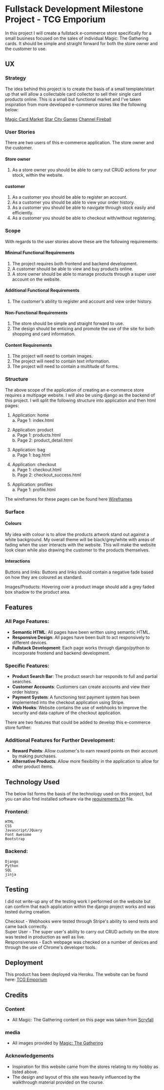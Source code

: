 # Fullstack Development Milestone Project - TCG Emporium

In this project I will create a fullstack e-commerce store specifically for a small business focused on the sales of individual Magic: The Gathering cards. It should be simple and straight forward for both the store owner and the customer to use. 

## UX

### Strategy 

The idea behind this project is to create the basis of a small template/start up that will allow a collectable card collector to sell their single card products online. This is a small but functional market and I've taken inspiration from more developed e-commerce stores like the following below:

[Magic Card Market](https://www.cardmarket.com/en/Magic)
[Star City Games](https://starcitygames.com/)
[Channel Fireball](https://shop.channelfireball.com/)

### User Stories

There are two users of this e-commerce application. The store owner and the customer. 

#### Store owner
1. As a store owner you should be able to carry out CRUD actions for your stock, within the website. 

#### customer
1. As a customer you should be able to register an account.
2. As a customer you should be able to view your order history.
3. As a customer you should be able to navigate through stock easily and efficiently.
4. As a customer you should be able to checkout with/without registering. 

### Scope

With regards to the user stories above these are the following requirements:

#### Minimal Functional Requirements
1. The project requires both frontend and backend development.
2. A customer should be able to view and buy products online.
3. A store owner should be able to manage products through a super user account on the website. 

#### Additional Functional Requirements
1. The customer's ability to register and account and view order history.

#### Non-Functional Requirements
1. The store should be simple and straight forward to use. 
2. The design should be enticing and promote the use of the site for both shopping and card information.

#### Content Requirements
1. The project will need to contain images.
2. The project will need to contain text information.
3. The project will need to contain a multitude of forms.

### Structure

The above scope of the application of creating an e-commerce store requires a multipage website. I will also be using django as the backend of this project. I will split the following structure into application and then html pages:

1. Application: home<br>
    a. Page 1: index.html

2. Application: product<br>
    a. Page 1: products.html<br>
    b. Page 2: product_detail.html

3. Application: bag<br>
    a. Page 1: bag.html

4. Application: checkout<br>
    a. Page 1: checkout.html<br>
    b. Page 2: checkout_success.html

5. Application: profiles<br>
    a. Page 1: profile.html

The wireframes for these pages can be found here [Wireframes](https://github.com/JPMurdie/TCGEmporium-Django-Project/blob/d82607342b356e19774cddf3130e899555b4098d/media/wireframes)
    
### Surface

#### Colours

My idea with colour is to allow the products artwork stand out against a white background. My overall theme will be black/grey/white with areas of fading when the user interacts with the website. This will make the website look clean while also drawing the customer to the products themselves. 

#### Interactions

Buttons and links: Buttons and links should contain a negative fade based on how they are coloured as standard. 

Images/Products: Hovering over a product image should add a grey faded box shadow to the product area. 

## Features

### All Page Features:
* **Semantic HTML**: All pages have been written using semantic HTML.
* **Responsive Design**: All pages have been built to act responsively to different devices.
* **Fullstack Development**: Each page works through django/python to incorporate frontend and backend development. 

### Specific Features:
* **Product Search Bar**: The product search bar responds to full and partial searches.
* **Customer Accounts**: Customers can create accounts and view their order history.
* **Payment System**: A functioning test payment system has been implemented into the checkout application using Stripe.
* **Web Hooks**: Website contains the use of webhooks to improve the security and data capture of the checkout application. 

There are two features that could be added to develop this e-commerce store further:

### Additional Features for Further Development:
* **Reward Points**: Allow customer's to earn reward points on their account by making purchases. 
* **Alternative Products**: Allow more flexibility in the application to allow for other product items. 

## Technology Used

The below list forms the basis of the technology used on this project, but you can also find installed software via the [requirements.txt](https://github.com/JPMurdie/TCGEmporium-Django-Project/blob/d82607342b356e19774cddf3130e899555b4098d/requirements.txt) file.

### Frontend:
    HTML
    CSS
    Javascript/JQuery
    Font Awesome
    Bootstrap

### Backend:
    Django
    Python
    SQL
    jinja


## Testing

I did not write-up any of the testing work I performed on the website but can confirm that each application within the django project works and was tested during creation.

Checkout - Webhooks were tested through Stripe's ability to send tests and came back correctly.<br>
Super User - The super user's ability to carry out CRUD activity on the store was tested in production as well as live.<br>
Responsiveness - Each webpage was checked on a number of devices and through the use of Chrome's developer tools.<br>

## Deployment

This product has been deployed via Heroku. The website can be found here: [TCG Emporium](https://tcgemporium-django-project.herokuapp.com/)

## Credits

### Content 

- All Magic: The Gathering content on this page was taken from [Scryfall](https://scryfall.com/) 

### media

- All images provided by [Magic: The Gathering](https://magic.wizards.com/en)

### Acknowledgements

- Inspiration for this website came from the stores relating to my hobby as listed above.
- The design and layout of this site was heavily influenced by the walkthrough material provided on the course. 










